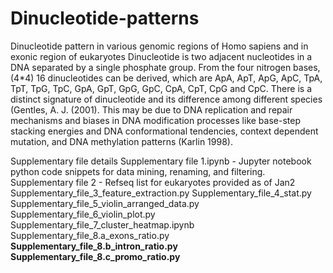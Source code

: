 # Dinucleotide-patterns
Dinucleotide pattern in various genomic regions of Homo sapiens and in exonic region of eukaryotes
Dinucleotide is two adjacent nucleotides in a DNA separated by a single phosphate group. From the four nitrogen bases, (4*4) 16 dinucleotides can be derived, which are ApA,  ApT, ApG, ApC, TpA, TpT, TpG, TpC, GpA, GpT, GpG, GpC, CpA, CpT, CpG and CpC. There is a distinct signature of dinucleotide and its difference among different species (Gentles, A. J. (2001). This may be due to DNA replication and repair mechanisms and biases in DNA modification processes like base-step stacking energies and DNA conformational tendencies, context dependent mutation, and DNA methylation patterns (Karlin 1998).

<p>Supplementary file details
Supplementary file 1.ipynb - Jupyter notebook python code snippets for data mining, renaming, and filtering. 
Supplementary file 2 - Refseq list  for eukaryotes provided as of Jan2
Supplementary_file_3_feature_extraction.py
Supplementary_file_4_stat.py
Supplementary_file_5_violin_arranged_data.py
Supplementary_file_6_violin_plot.py
Supplementary_file_7_cluster_heatmap.ipynb
Supplementary_file_8.a_exons_ratio.py
<b>Supplementary_file_8.b_intron_ratio.py </b>
<b>Supplementary_file_8.c_promo_ratio.py </b> </p>
